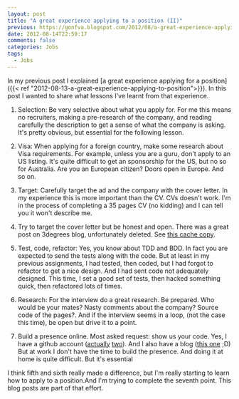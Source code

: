 ```yaml
---
layout: post
title: "A great experience applying to a position (II)"
previous: https://gonfva.blogspot.com/2012/08/a-great-experience-applying-to-position_14.html
date: 2012-08-14T22:59:17
comments: false
categories: Jobs
tags:
  - Jobs
---
```


In my previous post I explained [a great experience applying for a position]({{< ref "2012-08-13-a-great-experience-applying-to-position">}}). In this post I wanted to share what lessons I've learnt from that experience.



1. Selection: Be very selective about what you apply for. For me this means no recruiters, making a pre-research of the company, and reading carefully the description to get a sense of what the company is asking. It's pretty obvious, but essential for the following lesson.

2. Visa: When applying for a foreign country, make some research about Visa requirements. For example, unless you are a guru, don't apply to an US listing. It's quite difficult to get an sponsorship for the US, but no so for Australia. Are you an European citizen? Doors open in Europe. And so on.

3. Target: Carefully target the ad and the company with the cover letter. In my experience this is more important than the CV. CVs doesn't work. I'm in the process of completing a 35 pages CV (no kidding) and I can tell you it won't describe me.

4. Try to target the cover letter but be honest and open. There was a great post on 3degrees blog, unfortunately deleted. See [this cache copy](http://www.klektd.com/bookmarks/4fbddcad79893d3f43000009/cached).

5. Test, code, refactor: Yes, you know about TDD and BDD. In fact you are expected to send the tests along with the code. But at least in my previous assignments, I had tested, then coded, but I had forgot to refactor to get a nice design. And I had sent code not adequately designed. This time, I set a good set of tests, then hacked something quick, then refactored lots of times.

6. Research: For the interview do a great research. Be prepared. Who would be your mates? Nasty comments about the company? Source code of the pages?. And if the interview seems in a loop, (not the case this time), be open but drive it to a point.

7. Build a presence online. Most asked request: show us your code. Yes, I have a github account ([actually](https://github.com/gonfva/) [two](https://github.com/crypteasy)). And I also have a blog ([this one](https://gonfva.blogspot.com/) ;D) But at work I don't have the time to build the presence. And doing it at home is quite difficult. But it's essential

I think fifth and sixth really made a difference, but I'm really starting to learn how to apply to a position.And I'm trying to complete the seventh point. This blog posts are part of that effort.
